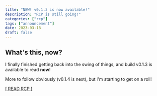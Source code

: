 ```yaml
---
title: "NEW! v0.1.3 is now available!"
description: "RCP is still going!"
categories: ["rcp"]
tags: ["announcement"]
date: 2023-03-18
draft: false
---
```


## What's this, now?

I finally finished getting back into the swing of things, and build v0.1.3 is available to read **now!**

More to follow obviously (v0.1.4 is next), but I'm starting to get on a roll!

[[ READ RCP ]](https://main.sysware.plus/build/rcp)
